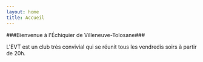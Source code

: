 ```yaml
---
layout: home
title: Accueil
---
```


###Bienvenue à l'Échiquier de Villeneuve-Tolosane###

L'EVT est un club très convivial qui se réunit tous les vendredis soirs à partir
de 20h.
